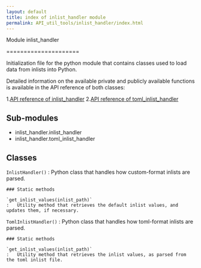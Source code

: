 ```yaml
---
layout: default
title: index of inlist_handler module
permalink: API_util_tools/inlist_handler/index.html
---
```


Module inlist_handler

=====================

Initialization file for the python module that contains classes used to load data from inlists into Python.

Detailed information on the available private and publicly available functions is available in the API reference of both classes:

1.[API reference of inlist_handler](inlist_handler.html)
2.[API reference of toml_inlist_handler](toml_inlist_handler.html)

Sub-modules
-----------

* inlist_handler.inlist_handler
* inlist_handler.toml_inlist_handler

Classes
-------

`InlistHandler()`
:   Python class that handles how custom-format inlists are parsed.

    ### Static methods

    `get_inlist_values(inlist_path)`
    :   Utility method that retrieves the default inlist values, and updates them, if necessary.

`TomlInlistHandler()`
:   Python class that handles how toml-format inlists are parsed.

    ### Static methods

    `get_inlist_values(inlist_path)`
    :   Utility method that retrieves the inlist values, as parsed from the toml inlist file.
